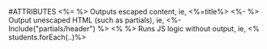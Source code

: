 #ATTRIBUTES
<%= %>          Outputs escaped content, ie, <%=title%> 
<%- %>          Output unescaped HTML (such as partials), ie, <%- Include("partials/header") %>
<% %>           Runs JS logic without output, ie, <% students.forEach(..)%>